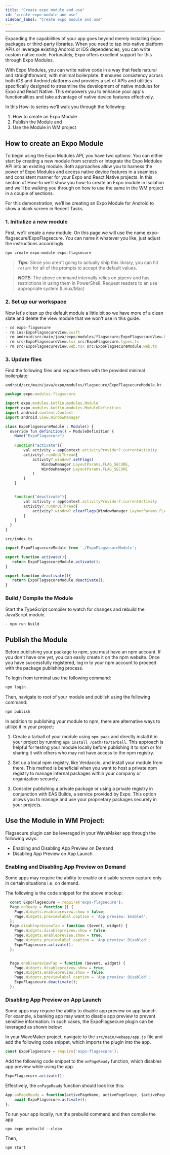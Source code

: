 ```yaml
---
title: "Create expo module and use"
id: "create-expo-module-and-use"
sidebar_label: "Create expo module and use"
---
```

---
Expanding the capabilities of your app goes beyond merely installing Expo packages or third-party libraries. When you need to tap into native platform APIs or leverage existing Android or iOS dependencies, you can write custom native code. Fortunately, Expo offers excellent support for this through Expo Modules.

With Expo Modules, you can write native code in a way that feels natural and straightforward, with minimal boilerplate. It ensures consistency across both iOS and Android platforms and provides a set of APIs and utilities specifically designed to streamline the development of native modules for Expo and React Native. This empowers you to enhance your app's functionalities and take advantage of native device features effectively.

In this How-to series we’ll walk you through the following:
1. How to create an Expo Module
2. Publish the Module and
3. Use the Module in WM project

## How to create an Expo Module

To begin using the Expo Modules API, you have two options: You can either start by creating a new module from scratch or integrate the Expo Modules API into an existing module. Both approaches allow you to harness the power of Expo Modules and access native device features in a seamless and consistent manner for your Expo and React Native projects. In this section of How-to we’ll show you how-to create an Expo module in Isolation and we’ll be walking you through on how to use the same in the WM project in a couple of sections.

For this demonstration, we’ll be creating an Expo Module for Android to show a blank screen in Recent Tasks.

### 1. Initialize a new module

First, we'll create a new module. On this page we will use the name expo-flagsecure/ExpoFlagsecure. You can name it whatever you like, just adjust the instructions accordingly:

```javascript
npx create-expo-module expo-flagsecure
```
> **_Tips:_** Since you aren't going to actually ship this library, you can hit `return` for all of the prompts to accept the default values.

> **_NOTE:_** The above command internally relies on pipenv and has restrictions in using them in PowerShell. Request readers to an use appropriate system (Linux/Mac)


### 2. Set up our workspace

Now let's clean up the default module a little bit so we have more of a clean slate and delete the view module that we won't use in this guide.

```javascript
- cd expo-flagsecure
- rm ios/ExpoFlagsecureView.swift
- rm android/src/main/java/expo/modules/flagsecure/ExpoFlagsecureView.kt
- rm src/ExpoFlagsecureView.tsx src/ExpoFlagsecure.types.ts
- rm src/ExpoFlagsecureView.web.tsx src/ExpoFlagsecureModule.web.ts
```

### 3. Update files

Find the following files and replace them with the provided minimal boilerplate:

`android/src/main/java/expo/modules/flagsecure/ExpoFlagsecureModule.kt`

```javascript
package expo.modules.flagsecure

import expo.modules.kotlin.modules.Module
import expo.modules.kotlin.modules.ModuleDefinition
import android.content.Context
import android.view.WindowManager

class ExpoFlagsecureModule : Module() {
  override fun definition() = ModuleDefinition {
    Name("ExpoFlagsecure")
    
    Function("activate"){
        val activity = appContext.activityProvider?.currentActivity
        activity?.runOnUiThread{
            activity?.window?.setFlags(
                WindowManager.LayoutParams.FLAG_SECURE,
                WindowManager.LayoutParams.FLAG_SECURE
            )
        }
    }


    Function("deactivate"){
        val activity = appContext.activityProvider?.currentActivity
        activity?.runOnUiThread{
            activity?.window?.clearFlags(WindowManager.LayoutParams.FLAG_SECURE)
        }
    }
  }
}
```

`src/index.ts`

```javascript
import ExpoFlagsecureModule from './ExpoFlagsecureModule';

export function activate(){
   return ExpoFlagsecureModule.activate();
}

export function deactivate(){
   return ExpoFlagsecureModule.deactivate();
}
```

### Build / Compile the Module

Start the TypeScript compiler to watch for changes and rebuild the JavaScript module.

```javascript
- npm run build
```


## Publish the Module

Before publishing your package to npm, you must have an npm account. If you don't have one yet, you can easily create it on the npm website. Once you have successfully registered, log in to your npm account to proceed with the package publishing process.

To login from terminal use the following command:

```javascript
npm login
```

Then, navigate to root of your module and publish using the following command:

```javascript
npm publish
```

In addition to publishing your module to npm, there are alternative ways to utilize it in your project:

1. Create a tarball of your module using `npm pack` and directly install it in your project by running `npm install /path/to/tarball`. This approach is helpful for testing your module locally before publishing it to npm or for sharing it with others who may not have access to the npm registry.

2. Set up a local npm registry, like Verdaccio, and install your module from there. This method is beneficial when you want to host a private npm registry to manage internal packages within your company or organization securely.

3. Consider publishing a private package or using a private registry in conjunction with EAS Builds, a service provided by Expo. This option allows you to manage and use your proprietary packages securely in your projects.

## Use the Module in WM Project:

Flagsecure plugin can be leveraged in your WaveMaker app through the following ways:

- Enabling and Disabling App Preview on Demand
- Disabling App Preview on App Launch

### Enabling and Disabling App Preview on Demand

Some apps may require the ability to enable or disable screen capture only in certain situations i.e. on demand.

The following is the code snippet for the above mockup:

```javascript
  const ExpoFlagsecure = require('expo-flagsecure');
  Page.onReady = function () {
    Page.Widgets.enablepreview.show = false;
    Page.Widgets.previewlabel.caption = 'App preview: Enabled';
  };
  Page.disablepreivewTap = function ($event, widget) {
    Page.Widgets.disablepreivew.show = false;
    Page.Widgets.enablepreview.show = true;
    Page.Widgets.previewlabel.caption = 'App preview: Disabled';
    ExpoFlagsecure.activate();
  };


  Page.enablepreviewTap = function ($event, widget) {
    Page.Widgets.disablepreivew.show = true;
    Page.Widgets.enablepreview.show = false;
    Page.Widgets.previewlabel.caption = 'App preview: Disabled';
    ExpoFlagsecure.deactivate();
  };
```

### Disabling App Preview on App Launch

Some apps may require the ability to disable app preview on app launch. For example, a banking app may want to disable app preview to prevent sensitive information. In such cases, the ExpoFlagsecure plugin can be leveraged as shown below:

In your WaveMaker project, navigate to the `src/main/webapp/app.js` file and add the following code snippet, which imports the plugin into the app.

```javascript
const ExpoFlagsecure = require('expo-flagsecure');
```

Add the following code snippet to the `onPageReady` function, which disables app preview while using the app.

```javascript
ExpoFlagsecure.activate();
```

Effectively, the `onPageReady` function should look like this:

```javascript
App.onPageReady = function(activePageName, activePageScope, $activePageEl) {
    await ExpoFlagsecure.activate();
};
```

To run your app locally, run the prebuild command and then compile the app

```javascript
npx expo prebuild --clean
```
Then, 

```javascript
npm start
```


